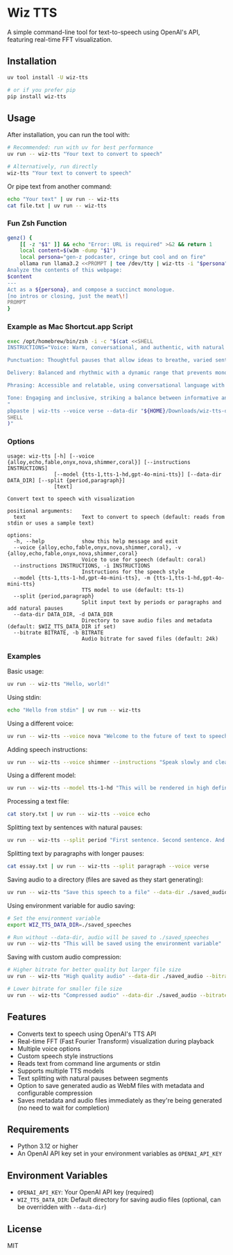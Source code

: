 # Wiz TTS

A simple command-line tool for text-to-speech using OpenAI's API, featuring real-time FFT visualization.

## Installation

```bash
uv tool install -U wiz-tts

# or if you prefer pip
pip install wiz-tts
```

## Usage

After installation, you can run the tool with:

```bash
# Recommended: run with uv for best performance
uv run -- wiz-tts "Your text to convert to speech"

# Alternatively, run directly
wiz-tts "Your text to convert to speech"
```

Or pipe text from another command:

```bash
echo "Your text" | uv run -- wiz-tts
cat file.txt | uv run -- wiz-tts
```


### Fun Zsh Function

```sh
genz() {
    [[ -z "$1" ]] && echo "Error: URL is required" >&2 && return 1
    local content=$(w3m -dump "$1")
    local persona="gen-z podcaster, cringe but cool and on fire"
    ollama run llama3.2 <<PROMPT | tee /dev/tty | wiz-tts -i "$persona"
Analyze the contents of this webpage:
$content
---
Act as a ${persona}, and compose a succinct monologue.
[no intros or closing, just the meat\!]
PROMPT
}
```

### Example as Mac Shortcut.app Script
```sh
exec /opt/homebrew/bin/zsh -i -c "$(cat <<SHELL
INSTRUCTIONS="Voice: Warm, conversational, and authentic, with natural vocal variety and a relaxed pace that invites listeners to settle in for extended listening. Occasional subtle emphasis on key points without sounding rehearsed.

Punctuation: Thoughtful pauses that allow ideas to breathe, varied sentence lengths to maintain interest, and natural breaks that mimic genuine conversation rather than reading.

Delivery: Balanced and rhythmic with a dynamic range that prevents monotony, incorporating strategic shifts in pace and volume to highlight important information or create narrative tension.

Phrasing: Accessible and relatable, using conversational language with occasional colorful expressions or personal anecdotes to build connection. Ideas flow naturally from one to the next with smooth transitions.

Tone: Engaging and inclusive, striking a balance between informative and entertaining, with moments of gentle humor, curiosity, and genuine enthusiasm speaking with a knowledgeable friend.
"
pbpaste | wiz-tts --voice verse --data-dir "${HOME}/Downloads/wiz-tts-data" --instructions "\$INSTRUCTIONS"
SHELL
)"
```

### Options

```
usage: wiz-tts [-h] [--voice {alloy,echo,fable,onyx,nova,shimmer,coral}] [--instructions INSTRUCTIONS]
               [--model {tts-1,tts-1-hd,gpt-4o-mini-tts}] [--data-dir DATA_DIR] [--split {period,paragraph}]
               [text]

Convert text to speech with visualization

positional arguments:
  text                  Text to convert to speech (default: reads from stdin or uses a sample text)

options:
  -h, --help            show this help message and exit
  --voice {alloy,echo,fable,onyx,nova,shimmer,coral}, -v {alloy,echo,fable,onyx,nova,shimmer,coral}
                        Voice to use for speech (default: coral)
  --instructions INSTRUCTIONS, -i INSTRUCTIONS
                        Instructions for the speech style
  --model {tts-1,tts-1-hd,gpt-4o-mini-tts}, -m {tts-1,tts-1-hd,gpt-4o-mini-tts}
                        TTS model to use (default: tts-1)
  --split {period,paragraph}
                        Split input text by periods or paragraphs and add natural pauses
  --data-dir DATA_DIR, -d DATA_DIR
                        Directory to save audio files and metadata (default: $WIZ_TTS_DATA_DIR if set)
  --bitrate BITRATE, -b BITRATE
                        Audio bitrate for saved files (default: 24k)
```

### Examples

Basic usage:
```bash
uv run -- wiz-tts "Hello, world!"
```

Using stdin:
```bash
echo "Hello from stdin" | uv run -- wiz-tts
```

Using a different voice:
```bash
uv run -- wiz-tts --voice nova "Welcome to the future of text to speech!"
```

Adding speech instructions:
```bash
uv run -- wiz-tts --voice shimmer --instructions "Speak slowly and clearly" "This is important information."
```

Using a different model:
```bash
uv run -- wiz-tts --model tts-1-hd "This will be rendered in high definition."
```

Processing a text file:
```bash
cat story.txt | uv run -- wiz-tts --voice echo
```

Splitting text by sentences with natural pauses:
```bash
uv run -- wiz-tts --split period "First sentence. Second sentence. And a third one!"
```

Splitting text by paragraphs with longer pauses:
```bash
cat essay.txt | uv run -- wiz-tts --split paragraph --voice verse
```

Saving audio to a directory (files are saved as they start generating):
```bash
uv run -- wiz-tts "Save this speech to a file" --data-dir ./saved_audio
```

Using environment variable for audio saving:
```bash
# Set the environment variable
export WIZ_TTS_DATA_DIR=./saved_speeches

# Run without --data-dir, audio will be saved to ./saved_speeches
uv run -- wiz-tts "This will be saved using the environment variable"
```

Saving with custom audio compression:
```bash
# Higher bitrate for better quality but larger file size
uv run -- wiz-tts "High quality audio" --data-dir ./saved_audio --bitrate 64k

# Lower bitrate for smaller file size
uv run -- wiz-tts "Compressed audio" --data-dir ./saved_audio --bitrate 16k
```

## Features

- Converts text to speech using OpenAI's TTS API
- Real-time FFT (Fast Fourier Transform) visualization during playback
- Multiple voice options
- Custom speech style instructions
- Reads text from command line arguments or stdin
- Supports multiple TTS models
- Text splitting with natural pauses between segments
- Option to save generated audio as WebM files with metadata and configurable compression
- Saves metadata and audio files immediately as they're being generated (no need to wait for completion)

## Requirements

- Python 3.12 or higher
- An OpenAI API key set in your environment variables as `OPENAI_API_KEY`

## Environment Variables

- `OPENAI_API_KEY`: Your OpenAI API key (required)
- `WIZ_TTS_DATA_DIR`: Default directory for saving audio files (optional, can be overridden with `--data-dir`)

## License

MIT